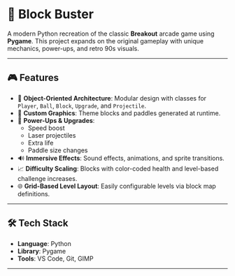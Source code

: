 # 🧱 Block Buster

A modern Python recreation of the classic **Breakout** arcade game using **Pygame**. This project expands on the original gameplay with unique mechanics, power-ups, and retro 90s visuals.

---

## 🎮 Features

- 🧩 **Object-Oriented Architecture**: Modular design with classes for `Player`, `Ball`, `Block`, `Upgrade`, and `Projectile`.
- 🎨 **Custom Graphics**: Theme blocks and paddles generated at runtime.
- 🧠 **Power-Ups & Upgrades**:
  - Speed boost
  - Laser projectiles
  - Extra life
  - Paddle size changes
- 🔊 **Immersive Effects**: Sound effects, animations, and sprite transitions.
- 📈 **Difficulty Scaling**: Blocks with color-coded health and level-based challenge increases.
- 🌐 **Grid-Based Level Layout**: Easily configurable levels via block map definitions.

---

## 🛠️ Tech Stack

- **Language**: Python  
- **Library**: Pygame
- **Tools**: VS Code, Git, GIMP

---
